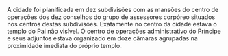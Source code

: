 ﻿A cidade foi planificada em dez subdivisões com as mansões do centro de operações dos dez conselhos do grupo de assessores corpóreo situados nos centros destas subdivisões. Exatamente no centro da cidade estava o templo do Pai não visível. O centro de operações administrativo do Príncipe e seus adjuntos estava organizado em doze câmaras agrupadas na proximidade imediata do próprio templo.